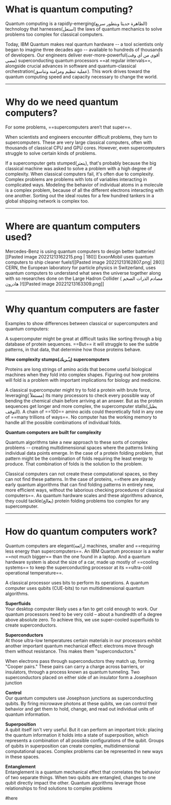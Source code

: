 # What is quantum computing?

Quantum computing is a rapidly-emerging(الظاهرة حديثا وبتطور سريع) technology that harnesses(استغل) the laws of quantum mechanics to solve problems too complex for classical computers. 

Today, IBM Quantum makes real quantum hardware -- a tool scientists only began to imagine three decades ago -- available to hundreds of thousands of developers. Our engineers deliver ever-more-powerful(أقوى من أي وقت مضى) superconducting quantum processors ==at regular intervals==, alongside crucial advances in software and quantum-classical orchestration(عملية تنظيم ومزامنة وتناسق). This work drives toward the quantum computing speed and capacity necessary to change the world.

---

# Why do we need quantum computers?

For some problems, ==supercomputers aren’t that super==.

When scientists and engineers encounter difficult problems, they turn to supercomputers. These are very large classical computers, often with thousands of classical CPU and GPU cores. However, even supercomputers struggle to solve certain kinds of problems.

If a supercomputer gets stumped(يتعثر), that's probably because the big classical machine was asked to solve a problem with a high degree of complexity. When classical computers fail, it's often due to complexity. Complex problems are problems with lots of variables interacting in complicated ways. Modeling the behavior of individual atoms in a molecule is a complex problem, because of all the different electrons interacting with one another. Sorting out the ideal routes for a few hundred tankers in a global shipping network is complex too.

---
# Where are quantum computers used?

Mercedes-Benz is using quantum computers to design better batteries![[Pasted image 20221213162215.png | 180]]
ExxonMobil uses quantum computers to ship cleaner fuels![[Pasted image 20221213162807.png| 280]]
CERN, the European laboratory for particle physics in Switzerland, uses quantum computers to understand what sews the universe together along with so researches done on the Large Hadron Collider ( مصادم الذرات الضخم هادرون )![[Pasted image 20221213163309.png]]


---

# Why quantum computers are faster

Examples to show differences between classical or supercomputers and quantum computers:

A supercomputer might be great at difficult tasks like sorting through a big database of protein sequences. ==But== it will struggle to see the subtle patterns, in that data, that determine how those proteins behave.

**How complexity stumps(يـُـربك) supercomputers**

Proteins are long strings of amino acids that become useful biological machines when they fold into complex shapes. Figuring out how proteins will fold is a problem with important implications for biology and medicine. 

A classical supercomputer might try to fold a protein with brute force, leveraging( مستغلاً) its many processors to check every possible way of bending the chemical chain before arriving at an answer. But as the protein sequences get longer and more complex, the supercomputer stalls(يطيل التوقف). A chain of ==100== amino acids could theoretically fold in any one of ==many trillions of ways==. No computer has the working memory to handle all the possible combinations of individual folds.

**Quantum computers are built for complexity**

Quantum algorithms take a new approach to these sorts of complex problems -- creating multidimensional spaces where the patterns linking individual data points emerge. In the case of a protein folding problem, that pattern might be the combination of folds requiring the least energy to produce. That combination of folds is the solution to the problem.

Classical computers can not create these computational spaces, so they can not find these patterns. In the case of proteins, ==there are already early quantum algorithms that can find folding patterns in entirely new, more efficient ways, without the laborious checking procedures of classical computers==. As quantum hardware scales and these algorithms advance, they could tackle(يعالج) protein folding problems too complex for any supercomputer.

---

# How do quantum computers work?

Quantum computers are elegant(رائعة) machines, smaller and ==requiring less energy than supercomputers==. An IBM Quantum processor is a wafer ==not much bigger== than the one found in a laptop. And a quantum hardware system is about the size of a car, made up mostly of ==cooling systems== to keep the superconducting processor at its ==ultra-cold operational temperature==.

A classical processor uses bits to perform its operations. A quantum computer uses qubits (CUE-bits) to run multidimensional quantum algorithms.

**Superfluids**  
Your desktop computer likely uses a fan to get cold enough to work. Our quantum processors need to be very cold – about a hundredth of a degree above absolute zero. To achieve this, we use super-cooled superfluids to create superconductors.

**Superconductors**  
At those ultra-low temperatures certain materials in our processors exhibit another important quantum mechanical effect: electrons move through them without resistance. This makes them "superconductors." 

When electrons pass through superconductors they match up, forming "Cooper pairs." These pairs can carry a charge across barriers, or insulators, through a process known as quantum tunneling. Two superconductors placed on either side of an insulator form a Josephson junction

**Control**  
Our quantum computers use Josephson junctions as superconducting qubits. By firing microwave photons at these qubits, we can control their behavior and get them to hold, change, and read out individual units of quantum information.

**Superposition**  
A qubit itself isn't very useful. But it can perform an important trick: placing the quantum information it holds into a state of superposition, which represents a combination of all possible configurations of the qubit. Groups of qubits in superposition can create complex, multidimensional computational spaces. Complex problems can be represented in new ways in these spaces.

**Entanglement**  
Entanglement is a quantum mechanical effect that correlates the behavior of two separate things. When two qubits are entangled, changes to one qubit directly impact the other. Quantum algorithms leverage those relationships to find solutions to complex problems




#here 